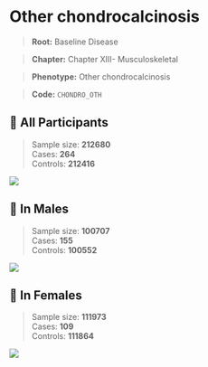 # Other chondrocalcinosis

> **Root:** Baseline Disease  

> **Chapter:** Chapter XIII- Musculoskeletal  

> **Phenotype:** Other chondrocalcinosis  

> **Code:** `CHONDRO_OTH`

## 🧪 All Participants  
> Sample size: **212680**  
> Cases: **264**  
> Controls: **212416**
<img src="/Disease/Figures/ALL/Incidence/CHONDRO_OTH.png"/>
<CsvTable src="/Disease/Data/ALL/Incidence/COX_CHONDRO_OTH.csv" label="🔍 View full results" />

## 👨 In Males  
> Sample size: **100707**  
> Cases: **155**  
> Controls: **100552**
<img src="/Disease/Figures/Male/Incidence/CHONDRO_OTH.png"/>
<CsvTable src="/Disease/Data/Male/Incidence/COX_CHONDRO_OTH.csv" label="🔍 View full results" />

## 👩 In Females  
> Sample size: **111973**  
> Cases: **109**  
> Controls: **111864**
<img src="/Disease/Figures/Female/Incidence/CHONDRO_OTH.png"/>
<CsvTable src="/Disease/Data/Female/Incidence/COX_CHONDRO_OTH.csv" label="🔍 View full results" />
